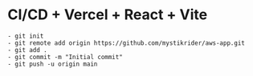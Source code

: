 # CI/CD + Vercel + React + Vite
    - git init
    - git remote add origin https://github.com/mystikrider/aws-app.git
    - git add .
    - git commit -m "Initial commit"
    - git push -u origin main